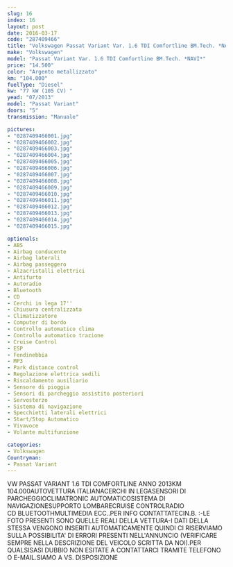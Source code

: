```yaml
---
slug: 16
index: 16
layout: post
date: 2016-03-17
code: "287409466"
title: "Volkswagen Passat Variant Var. 1.6 TDI Comfortline BM.Tech. *NAVI*"
make: "Volkswagen"
model: "Passat Variant Var. 1.6 TDI Comfortline BM.Tech. *NAVI*"
price: "14.500"
color: "Argento metallizzato"
km: "104.000"
fuelType: "Diesel"
kw: "77 kW (105 CV) "
yead: "07/2013"
model: "Passat Variant"
doors: "5"
transmission: "Manuale"

pictures:
- "0287409466001.jpg"
- "0287409466002.jpg"
- "0287409466003.jpg"
- "0287409466004.jpg"
- "0287409466005.jpg"
- "0287409466006.jpg"
- "0287409466007.jpg"
- "0287409466008.jpg"
- "0287409466009.jpg"
- "0287409466010.jpg"
- "0287409466011.jpg"
- "0287409466012.jpg"
- "0287409466013.jpg"
- "0287409466014.jpg"
- "0287409466015.jpg"

optionals:
- ABS
- Airbag conducente
- Airbag laterali
- Airbag passeggero
- Alzacristalli elettrici
- Antifurto
- Autoradio
- Bluetooth
- CD
- Cerchi in lega 17''
- Chiusura centralizzata
- Climatizzatore
- Computer di bordo
- Controllo automatico clima
- Controllo automatico trazione
- Cruise Control
- ESP
- Fendinebbia
- MP3
- Park distance control
- Regolazione elettrica sedili
- Riscaldamento ausiliario
- Sensore di pioggia
- Sensori di parcheggio assistito posteriori
- Servosterzo
- Sistema di navigazione
- Specchietti laterali elettrici
- Start/Stop Automatico
- Vivavoce
- Volante multifunzione

categories:
- Volkswagen
Countryman:
- Passat Variant
---
```

VW PASSAT VARIANT 1.6 TDI COMFORTLINE ANNO 2013KM 104.000AUTOVETTURA ITALIANACERCHI IN LEGASENSORI DI PARCHEGGIOCLIMATRONIC AUTOMATICOSISTEMA DI NAVIGAZIONESUPPORTO LOMBARECRUISE CONTROLRADIO CD BLUETOOTHMULTIMEDIA ECC..PER INFO CONTATTATECIN.B. :-LE FOTO PRESENTI SONO QUELLE REALI DELLA VETTURA-I DATI DELLA STESSA VENGONO INSERITI AUTOMATICAMENTE QUINDI CI RISERVIAMO SULLA POSSIBILITA' DI ERRORI PRESENTI NELL'ANNUNCIO (VERIFICARE SEMPRE NELLA DESCRIZIONE DEL VEICOLO SCRITTA DA NOI).PER QUALSISASI DUBBIO NON ESITATE A CONTATTARCI TRAMITE TELEFONO O E-MAIL.SIAMO A VS. DISPOSIZIONE